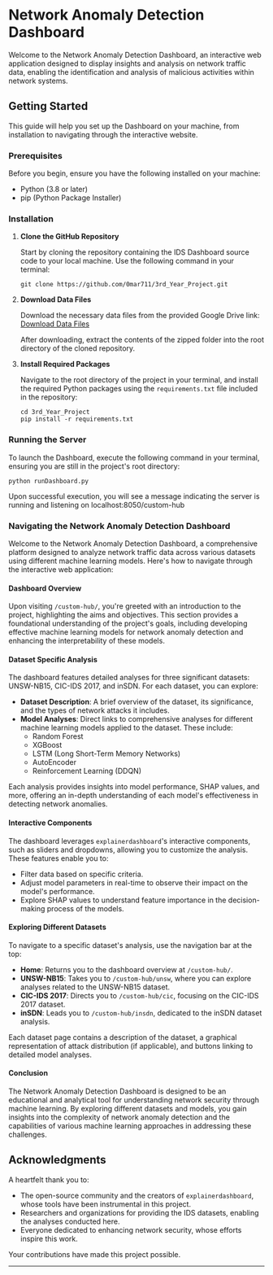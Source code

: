 # Network Anomaly Detection Dashboard

Welcome to the Network Anomaly Detection Dashboard, an interactive web application designed to display insights and analysis on network traffic data, enabling the identification and analysis of malicious activities within network systems.

## Getting Started

This guide will help you set up the Dashboard on your machine, from installation to navigating through the interactive website.

### Prerequisites

Before you begin, ensure you have the following installed on your machine:
- Python (3.8 or later)
- pip (Python Package Installer)

### Installation

1. **Clone the GitHub Repository**

   Start by cloning the repository containing the IDS Dashboard source code to your local machine. Use the following command in your terminal:

   ```
   git clone https://github.com/0mar711/3rd_Year_Project.git
   ```

2. **Download Data Files**

   Download the necessary data files from the provided Google Drive link: [Download Data Files](https://drive.google.com/file/d/1qVM1BYoQpP7zJnMh6rJm9cQ7e9MYld6e/view?usp=sharing)

   After downloading, extract the contents of the zipped folder into the root directory of the cloned repository.

3. **Install Required Packages**

   Navigate to the root directory of the project in your terminal, and install the required Python packages using the `requirements.txt` file included in the repository:

   ```
   cd 3rd_Year_Project
   pip install -r requirements.txt
   ```

### Running the Server

To launch the Dashboard, execute the following command in your terminal, ensuring you are still in the project's root directory:

```
python runDashboard.py
```

Upon successful execution, you will see a message indicating the server is running and listening on localhost:8050/custom-hub 

### Navigating the Network Anomaly Detection Dashboard

Welcome to the Network Anomaly Detection Dashboard, a comprehensive platform designed to analyze network traffic data across various datasets using different machine learning models. Here's how to navigate through the interactive web application:

#### Dashboard Overview
Upon visiting `/custom-hub/`, you're greeted with an introduction to the project, highlighting the aims and objectives. This section provides a foundational understanding of the project's goals, including developing effective machine learning models for network anomaly detection and enhancing the interpretability of these models.

#### Dataset Specific Analysis
The dashboard features detailed analyses for three significant datasets: UNSW-NB15, CIC-IDS 2017, and inSDN. For each dataset, you can explore:

- **Dataset Description**: A brief overview of the dataset, its significance, and the types of network attacks it includes.
- **Model Analyses**: Direct links to comprehensive analyses for different machine learning models applied to the dataset. These include:
  - Random Forest
  - XGBoost
  - LSTM (Long Short-Term Memory Networks)
  - AutoEncoder
  - Reinforcement Learning (DDQN)

Each analysis provides insights into model performance, SHAP values, and more, offering an in-depth understanding of each model's effectiveness in detecting network anomalies.

#### Interactive Components
The dashboard leverages `explainerdashboard`'s interactive components, such as sliders and dropdowns, allowing you to customize the analysis. These features enable you to:
- Filter data based on specific criteria.
- Adjust model parameters in real-time to observe their impact on the model's performance.
- Explore SHAP values to understand feature importance in the decision-making process of the models.

#### Exploring Different Datasets
To navigate to a specific dataset's analysis, use the navigation bar at the top:
- **Home**: Returns you to the dashboard overview at `/custom-hub/`.
- **UNSW-NB15**: Takes you to `/custom-hub/unsw`, where you can explore analyses related to the UNSW-NB15 dataset.
- **CIC-IDS 2017**: Directs you to `/custom-hub/cic`, focusing on the CIC-IDS 2017 dataset.
- **inSDN**: Leads you to `/custom-hub/insdn`, dedicated to the inSDN dataset analysis.

Each dataset page contains a description of the dataset, a graphical representation of attack distribution (if applicable), and buttons linking to detailed model analyses.

#### Conclusion
The Network Anomaly Detection Dashboard is designed to be an educational and analytical tool for understanding network security through machine learning. By exploring different datasets and models, you gain insights into the complexity of network anomaly detection and the capabilities of various machine learning approaches in addressing these challenges.


## Acknowledgments

A heartfelt thank you to:

- The open-source community and the creators of `explainerdashboard`, whose tools have been instrumental in this project.
- Researchers and organizations for providing the IDS datasets, enabling the analyses conducted here.
- Everyone dedicated to enhancing network security, whose efforts inspire this work.

Your contributions have made this project possible.

---

